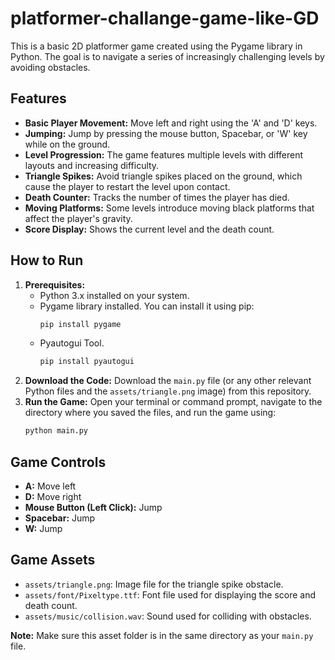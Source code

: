 # platformer-challange-game-like-GD

This is a basic 2D platformer game created using the Pygame library in Python. The goal is to navigate a series of increasingly challenging levels by avoiding obstacles.

## Features

* **Basic Player Movement:** Move left and right using the 'A' and 'D' keys.
* **Jumping:** Jump by pressing the mouse button, Spacebar, or 'W' key while on the ground.
* **Level Progression:** The game features multiple levels with different layouts and increasing difficulty.
* **Triangle Spikes:** Avoid triangle spikes placed on the ground, which cause the player to restart the level upon contact.
* **Death Counter:** Tracks the number of times the player has died.
* **Moving Platforms:** Some levels introduce moving black platforms that affect the player's gravity.
* **Score Display:** Shows the current level and the death count.

## How to Run

1.  **Prerequisites:**
    * Python 3.x installed on your system.
    * Pygame library installed. You can install it using pip:
        ```bash
        pip install pygame
        ```
    * Pyautogui Tool.
        ```bash
        pip install pyautogui
         ```
2.  **Download the Code:** Download the `main.py` file (or any other relevant Python files and the `assets/triangle.png` image) from this repository.
3.  **Run the Game:** Open your terminal or command prompt, navigate to the directory where you saved the files, and run the game using:
    ```bash
    python main.py
    ```

## Game Controls

* **A:** Move left
* **D:** Move right
* **Mouse Button (Left Click):** Jump
* **Spacebar:** Jump
* **W:** Jump

## Game Assets

* `assets/triangle.png`: Image file for the triangle spike obstacle.
* `assets/font/Pixeltype.ttf`: Font file used for displaying the score and death count.
* `assets/music/collision.wav`: Sound used for colliding with obstacles.

**Note:** Make sure this asset folder is in the same directory as your `main.py` file.
